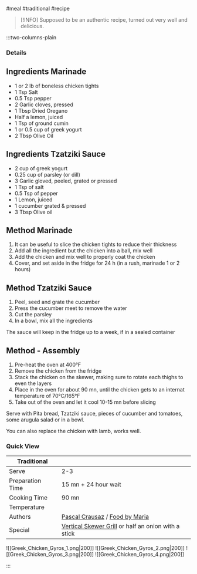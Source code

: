#meal #traditional #recipe

> [!INFO]
> Supposed to be an authentic recipe, turned out very well and delicious.

:::two-columns-plain

### Details
## Ingredients Marinade

- 1 or 2 lb of boneless chicken tights
- 1 Tsp Salt
- 0.5 Tsp pepper
- 2 Garlic cloves, pressed
- 1 Tbsp Dried Oregano
- Half a lemon, juiced
- 1 Tsp of ground cumin
- 1 or 0.5 cup of greek yogurt
- 2 Tbsp Olive Oil


## Ingredients Tzatziki Sauce

- 2 cup of greek yogurt
- 0.25 cup of parsley (or dill)
- 3 Garlic gloved, peeled, grated or pressed
- 1 Tsp of salt
- 0.5 Tsp of pepper
- 1 Lemon, juiced
- 1 cucumber grated & pressed
- 3 Tbsp Olive oil


## Method Marinade

1. It can be useful to slice the chicken tights to reduce their thickness
2. Add all the ingredient but the chicken into a ball, mix well
3. Add the chicken and mix well to properly coat the chicken
4. Cover, and set aside in the fridge for 24 h (in a rush, marinade 1 or 2 hours)


## Method Tzatziki Sauce

1. Peel, seed and grate the cucumber
2. Press the cucumber meet to remove the water
3. Cut the parsley
4. In a bowl, mix all the ingredients

The sauce will keep in the fridge up to a week, if in a sealed container


## Method - Assembly

1. Pre-heat the oven at 400°F
2. Remove the chicken from the fridge
3. Stack the chicken on the skewer, making sure to rotate each thighs to even the layers
4. Place in the oven for about 90 mn, until the chicken gets to an internat temperature of 70°C/165°F
5. Take out of the oven and let it cool 10-15 mn before slicing

  

Serve with Pita bread, Tzatziki sauce, pieces of cucumber and tomatoes, some arugula salad or in a bowl.

  

You can also replace the chicken with lamb, works well.

  

  







### Quick View
| Traditional      |                                                |
| ---------------- | ---------------------------------------------- |
| Serve            | 2-3                                            |
| Preparation Time | 15 mn + 24 hour wait                           |
| Cooking Time     | 90 mn                                          |
| Temperature      |                                                |
| Authors          | [Pascal Crausaz](mailto:pascal@askpascal.com) / [Food by Maria](https://www.foodbymaria.com/greek-chicken-gyros/) |
| Special          | [Vertical Skewer Grill](https://www.amazon.com/ZAUGONTW-Vertical-Skewer-Grill-Stainless) or half an onion with a stick |

![[Greek_Chicken_Gyros_1.png|200]]
![[Greek_Chicken_Gyros_2.png|200]]
![[Greek_Chicken_Gyros_3.png|200]]
![[Greek_Chicken_Gyros_4.png|200]]

:::

